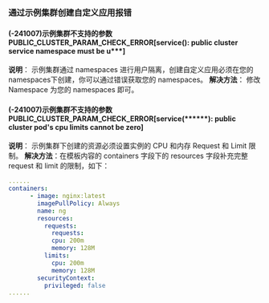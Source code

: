 ### 通过示例集群创建自定义应用报错
#### (-241007)示例集群不支持的参数 PUBLIC_CLUSTER_PARAM_CHECK_ERROR[service(******): public cluster service namespace must be u*********]
**说明**： 示例集群通过 namespaces 进行用户隔离，创建自定义应用必须在您的 namespaces下创建，你可以通过错误获取您的 namespaces。
**解决方法**： 修改 Namespace 为您的 namespaces 即可。

#### (-241007)示例集群不支持的参数 PUBLIC_CLUSTER_PARAM_CHECK_ERROR[service(******): public cluster pod's cpu limits cannot be zero]

**说明**： 示例集群下创建的资源必须设置实例的 CPU 和内存 Request 和 Limit 限制。
**解决方法**：在模板内容的 containers 字段下的 resources 字段补充完整 request 和 limit 的限制，如下：
```yaml
......
containers:
      - image: nginx:latest
        imagePullPolicy: Always
        name: ng
        resources:
          requests:
            requests:
            cpu: 200m
            memory: 128M
          limits:
            cpu: 200m
            memory: 128M
        securityContext:    
          privileged: false
......
```
